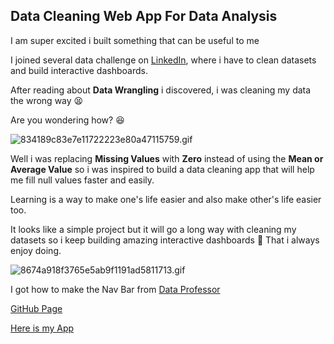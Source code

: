 ## Data Cleaning Web App For Data Analysis

I am super excited i built something that can  be useful to me

I joined several data challenge on [LinkedIn](https://www.linkedin.com/in/anuoluwapo-abiodun-balogun-64b977186/), where i have to clean datasets and build interactive dashboards.

After reading about  **Data Wrangling** i discovered, i was cleaning my data the wrong way 😫

Are you wondering how? 😆 


![834189c83e7e11722223e80a47115759.gif](https://cdn.hashnode.com/res/hashnode/image/upload/v1650118454048/UNeXxSA3m.gif)

Well i was replacing **Missing Values** with **Zero** instead of using the **Mean or Average Value** so i was inspired to build a data cleaning app that will help me fill null values faster and easily. 

Learning is a way to make one's life easier and also make other's life easier too.

It looks like a simple project but it will go a long way with cleaning my datasets so i keep building amazing interactive dashboards 🥺 That i always enjoy doing.


![8674a918f3765e5ab9f1191ad5811713.gif](https://cdn.hashnode.com/res/hashnode/image/upload/v1650118676229/DTf1lT7R0.gif)

I got how to make the Nav Bar from [Data Professor](https://github.com/dataprofessor/streamlit_navbar)

[GitHub Page](https://github.com/Designegycreatives/data-cleaning-app.py)

[Here is my App](https://designegycreatives-data-cleaning-app-py-appdata-cleaning-dy4ent.streamlitapp.com/)

